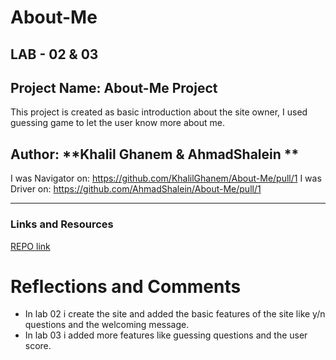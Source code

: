 # About-Me
## LAB - 02 & 03
## Project Name: About-Me Project
This project is created as basic introduction about the site owner, I used guessing game to let the user know more about me.

## Author: **Khalil Ghanem & AhmadShalein **

I was Navigator on: https://github.com/KhalilGhanem/About-Me/pull/1
I was Driver on: https://github.com/AhmadShalein/About-Me/pull/1
  
***
 
### Links and Resources
[REPO link](https://github.com/KhalilGhanem/About-Me)

# Reflections and Comments
* In lab 02 i create the site and added the basic features of the site like y/n questions and the welcoming message.
* In lab 03 i added more features like guessing questions and the user score.
